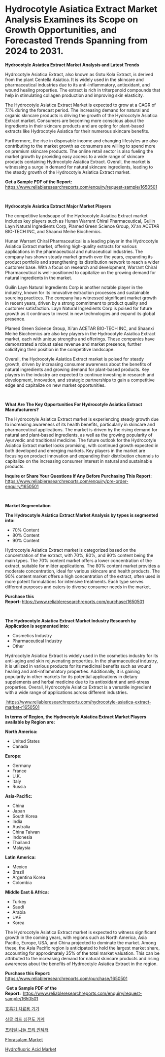 <p><h1>Hydrocotyle Asiatica Extract Market Analysis Examines its Scope on Growth Opportunities, and Forecasted Trends Spanning from 2024 to 2031.</h1></p><p><strong>Hydrocotyle Asiatica Extract Market Analysis and Latest Trends</strong></p>
<p><p>Hydrocotyle Asiatica Extract, also known as Gotu Kola Extract, is derived from the plant Centella Asiatica. It is widely used in the skincare and pharmaceutical industries due to its anti-inflammatory, antioxidant, and wound healing properties. The extract is rich in triterpenoid compounds that help in stimulating collagen production and improving skin elasticity.</p><p>The Hydrocotyle Asiatica Extract Market is expected to grow at a CAGR of 7.1% during the forecast period. The increasing demand for natural and organic skincare products is driving the growth of the Hydrocotyle Asiatica Extract market. Consumers are becoming more conscious about the ingredients in their skincare products and are opting for plant-based extracts like Hydrocotyle Asiatica for their numerous skincare benefits.</p><p>Furthermore, the rise in disposable income and changing lifestyles are also contributing to the market growth as consumers are willing to spend more on premium skincare products. The online retail sector is also fueling the market growth by providing easy access to a wide range of skincare products containing Hydrocotyle Asiatica Extract. Overall, the market is witnessing a surge in demand for natural skincare ingredients, leading to the steady growth of the Hydrocotyle Asiatica Extract market.</p></p>
<p><strong>Get a Sample PDF of the Report:&nbsp;</strong> <a href="https://www.reliableresearchreports.com/enquiry/request-sample/1650501">https://www.reliableresearchreports.com/enquiry/request-sample/1650501</a></p>
<p>&nbsp;</p>
<p><strong>Hydrocotyle Asiatica Extract Major Market Players</strong></p>
<p><p>The competitive landscape of the Hydrocotyle Asiatica Extract market includes key players such as Hunan Warrant Chiral Pharmaceutical, Guilin Layn Natural Ingredients Corp, Plamed Green Science Group, Xi'an ACETAR BIO-TECH INC, and Shaanxi Meihe Biochemics. </p><p>Hunan Warrant Chiral Pharmaceutical is a leading player in the Hydrocotyle Asiatica Extract market, offering high-quality extracts for various applications in the pharmaceutical and nutraceutical industries. The company has shown steady market growth over the years, expanding its product portfolio and strengthening its distribution network to reach a wider customer base. With a focus on research and development, Warrant Chiral Pharmaceutical is well-positioned to capitalize on the growing demand for natural ingredients in the market.</p><p>Guilin Layn Natural Ingredients Corp is another notable player in the industry, known for its innovative extraction processes and sustainable sourcing practices. The company has witnessed significant market growth in recent years, driven by a strong commitment to product quality and customer satisfaction. Layn Natural Ingredients Corp is poised for future growth as it continues to invest in new technologies and expand its global presence.</p><p>Plamed Green Science Group, Xi'an ACETAR BIO-TECH INC, and Shaanxi Meihe Biochemics are also key players in the Hydrocotyle Asiatica Extract market, each with unique strengths and offerings. These companies have demonstrated a robust sales revenue and market presence, further solidifying their position in the competitive landscape.</p><p>Overall, the Hydrocotyle Asiatica Extract market is poised for steady growth, driven by increasing consumer awareness about the benefits of natural ingredients and growing demand for plant-based products. Key players in the industry are expected to continue investing in research and development, innovation, and strategic partnerships to gain a competitive edge and capitalize on new market opportunities.</p></p>
<p>&nbsp;</p>
<p><strong>What Are The Key Opportunities For Hydrocotyle Asiatica Extract Manufacturers?</strong></p>
<p><p>The Hydrocotyle Asiatica Extract market is experiencing steady growth due to increasing awareness of its health benefits, particularly in skincare and pharmaceutical applications. The market is driven by the rising demand for natural and plant-based ingredients, as well as the growing popularity of Ayurvedic and traditional medicine. The future outlook for the Hydrocotyle Asiatica Extract market looks promising, with continued growth expected in both developed and emerging markets. Key players in the market are focusing on product innovation and expanding their distribution channels to capitalize on the increasing consumer interest in natural and sustainable products.</p></p>
<p><strong>Inquire or Share Your Questions If Any Before Purchasing This Report:</strong> <a href="https://www.reliableresearchreports.com/enquiry/pre-order-enquiry/1650501">https://www.reliableresearchreports.com/enquiry/pre-order-enquiry/1650501</a></p>
<p>&nbsp;</p>
<p><strong>Market Segmentation</strong></p>
<p><strong>The Hydrocotyle Asiatica Extract Market Analysis by types is segmented into:</strong></p>
<p><ul><li>70% Content</li><li>80% Content</li><li>90% Content</li></ul></p>
<p><p>Hydrocotyle Asiatica Extract market is categorized based on the concentration of the extract, with 70%, 80%, and 90% content being the main types. The 70% content market offers a lower concentration of the extract, suitable for milder applications. The 80% content market provides a moderate concentration, ideal for various skincare and health products. The 90% content market offers a high concentration of the extract, often used in more potent formulations for intensive treatments. Each type serves different purposes and caters to diverse consumer needs in the market.</p></p>
<p><strong>Purchase this Report:&nbsp;</strong><a href="https://www.reliableresearchreports.com/purchase/1650501">https://www.reliableresearchreports.com/purchase/1650501</a></p>
<p>&nbsp;</p>
<p><strong>The Hydrocotyle Asiatica Extract Market Industry Research by Application is segmented into:</strong></p>
<p><ul><li>Cosmetics Industry</li><li>Pharmaceutical Industry</li><li>Other</li></ul></p>
<p><p>Hydrocotyle Asiatica Extract is widely used in the cosmetics industry for its anti-aging and skin rejuvenating properties. In the pharmaceutical industry, it is utilized in various products for its medicinal benefits such as wound healing and anti-inflammatory properties. Additionally, it is gaining popularity in other markets for its potential applications in dietary supplements and herbal medicine due to its antioxidant and anti-stress properties. Overall, Hydrocotyle Asiatica Extract is a versatile ingredient with a wide range of applications across different industries.</p></p>
<p><a href="https://www.reliableresearchreports.com/hydrocotyle-asiatica-extract-market-r1650501">&nbsp;https://www.reliableresearchreports.com/hydrocotyle-asiatica-extract-market-r1650501</a></p>
<p><strong>In terms of Region, the Hydrocotyle Asiatica Extract Market Players available by Region are:</strong></p>
<p>
    <p> <strong> North America: </strong>
        <ul>
            <li>United States</li>
            <li>Canada</li>
        </ul>
        </p> 
    <p> <strong> Europe: </strong>
        <ul>
            <li>Germany</li>
            <li>France</li>
            <li>U.K.</li>
            <li>Italy</li>
            <li>Russia</li>
        </ul>
        </p> 
    <p> <strong> Asia-Pacific: </strong>
        <ul>
            <li>China</li>
            <li>Japan</li>
            <li>South Korea</li>
            <li>India</li>
            <li>Australia</li>
            <li>China Taiwan</li>
            <li>Indonesia</li>
            <li>Thailand</li>
            <li>Malaysia</li>
        </ul>
        </p> 
    <p> <strong> Latin America: </strong>
        <ul>
            <li>Mexico</li>
            <li>Brazil</li>
            <li>Argentina Korea</li>
            <li>Colombia</li>
        </ul>
        </p> 
    <p> <strong> Middle East & Africa: </strong>
        <ul>
            <li>Turkey</li>
            <li>Saudi</li>
            <li>Arabia</li>
            <li>UAE</li>
            <li>Korea</li>
        </ul>
    </p>
    </p>
<p><p>The Hydrocotyle Asiatica Extract market is expected to witness significant growth in the coming years, with regions such as North America, Asia Pacific, Europe, USA, and China projected to dominate the market. Among these, the Asia Pacific region is anticipated to hold the largest market share, accounting for approximately 35% of the total market valuation. This can be attributed to the increasing demand for natural skincare products and rising awareness about the benefits of Hydrocotyle Asiatica Extract in the region.</p></p>
<p><strong>Purchase this Report: </strong><a href="https://www.reliableresearchreports.com/purchase/1650501">https://www.reliableresearchreports.com/purchase/1650501</a></p>
<p>&nbsp;<strong>Get a Sample PDF of the Report:&nbsp;&nbsp;</strong><a href="https://www.reliableresearchreports.com/enquiry/request-sample/1650501">https://www.reliableresearchreports.com/enquiry/request-sample/1650501</a></p>
<p><strong></strong></p>
<p><p><a href="https://github.com/hasanrajibul387/Market-Research-Report-List-1/blob/main/8069714118410.md">호흡기 치료용 기기</a></p><p><a href="https://medium.com/@allisonkreiger/%EA%B8%80%EB%A1%9C%EB%B2%8C-%EB%8B%A8%EC%9D%BC-%EB%A6%AC%EB%93%9C-ecg-%EA%B8%B0%EA%B3%84-%EC%8B%9C%EC%9E%A5-%EA%B7%9C%EB%AA%A8%EB%8A%94-2024%EB%85%84%EB%B6%80%ED%84%B0-2031%EB%85%84%EA%B9%8C%EC%A7%80-%EC%9D%98-cagr%EC%9D%84-%EA%B2%BD%ED%97%98%ED%95%A0-%EA%B2%83%EC%9C%BC%EB%A1%9C-%EC%97%85%EA%B3%84-%EC%98%88%EC%83%81%EB%90%A9%EB%8B%88%EB%8B%A4-fac39bede89d">싱글 리드 심전도 기계</a></p><p><a href="https://medium.com/@sybleferry/%EA%B8%80%EB%A1%9C%EB%B2%8C-%ED%94%84%EB%A6%AC%ED%95%84%EB%93%9C-%EB%AC%B4%EC%B9%A8-%EC%A3%BC%EC%82%AC%EA%B8%B0-%EC%8B%9C%EC%9E%A5%EC%9D%80-2024%EB%85%84%EB%B6%80%ED%84%B0-2031%EB%85%84%EA%B9%8C%EC%A7%80-%EC%9D%98-%EC%97%B0%ED%8F%89%EA%B7%A0-%EC%84%B1%EC%9E%A5%EB%A5%A0%EB%A1%9C-%EC%84%B1%EC%9E%A5%ED%95%A0-%EA%B2%83%EC%9C%BC%EB%A1%9C-%EC%98%88%EC%83%81%EB%90%A9%EB%8B%88%EB%8B%A4-0b0cdb7e155b">프리필 니들 프리 인젝터</a></p><p><a href="https://github.com/sajonf007/Market-Research-Report-List-1/blob/main/florasulam-market.md">Florasulam Market</a></p><p><a href="https://github.com/ernidarwin455/Market-Research-Report-List-1/blob/main/hydrofluoric-acid-market.md">Hydrofluoric Acid Market</a></p></p>